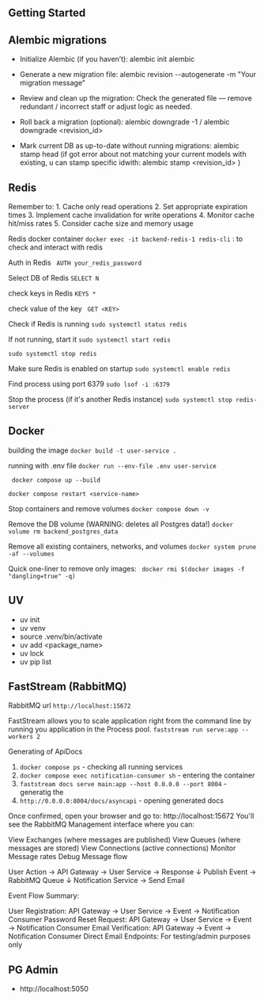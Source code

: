 ## Getting Started




## Alembic migrations

- Initialize Alembic (if you haven’t): alembic init alembic

- Generate a new migration file: alembic revision --autogenerate -m "Your migration message"

- Review and clean up the migration: Check the generated file — remove redundant / incorrect staff or adjust logic as needed.

- Roll back a migration (optional): alembic downgrade -1 / alembic downgrade <revision_id>

- Mark current DB as up-to-date without running migrations: alembic stamp head (if got error about not matching your current models with existing, u can stamp specific idwith: alembic stamp <revision_id> )




## Redis

   Remember to:
      1. Cache only read operations
      2. Set appropriate expiration times
      3. Implement cache invalidation for write operations
      4. Monitor cache hit/miss rates
      5. Consider cache size and memory usage

   Redis docker container
   ` docker exec -it backend-redis-1 redis-cli ` : to check and interact with redis
 
   Auth in Redis
   ` AUTH your_redis_password`

   Select DB of Redis
   ` SELECT N ` 

   check keys in Redis
   ` KEYS * `  

   check value of the key
   ` GET <KEY>`

   Check if Redis is running
   ` sudo systemctl status redis `

   If not running, start it
   ` sudo systemctl start redis `

   ` sudo systemctl stop redis `

   Make sure Redis is enabled on startup
   `sudo systemctl enable redis`

   Find process using port 6379
   ` sudo lsof -i :6379 `

   Stop the process (if it's another Redis instance)
   `sudo systemctl stop redis-server`



## Docker
   building the image
   ` docker build -t user-service . `

   running with .env file
   ` docker run --env-file .env user-service ` 

   ` docker compose up --build`

   ` docker compose restart <service-name> `

   Stop containers and remove volumes
   ` docker compose down -v `

   Remove the DB volume (WARNING: deletes all Postgres data!)
   ` docker volume rm backend_postgres_data `

   Remove all existing containers, networks, and volumes
   ` docker system prune -af --volumes `

   Quick one-liner to remove only <none> images:
   ` docker rmi $(docker images -f "dangling=true" -q)`

## UV

 - uv init
 - uv venv
 - source .venv/bin/activate
 - uv add <package_name>
 - uv lock
 - uv pip list



## FastStream (RabbitMQ)

   RabbitMQ url
   `http://localhost:15672`

   FastStream allows you to scale application right from the command line by running you application in the Process pool.
   ` faststream run serve:app --workers 2 `

   Generating of ApiDocs
   1. ` docker compose ps ` - checking all running services
   2. ` docker compose exec notification-consumer sh ` - entering the container
   3. ` faststream docs serve main:app --host 0.0.0.0 --port 8004 ` - generatig the
   4. ` http://0.0.0.0:8004/docs/asyncapi ` - opening generated docs

   Once confirmed, open your browser and go to:
   http://localhost:15672
   You'll see the RabbitMQ Management interface where you can:

   View Exchanges (where messages are published)
   View Queues (where messages are stored)
   View Connections (active connections)
   Monitor Message rates
   Debug Message flow


   User Action → API Gateway → User Service → Response
                  ↓
            Publish Event → RabbitMQ Queue
                  ↓
         Notification Service → Send Email

   Event Flow Summary:

   User Registration: API Gateway → User Service → Event → Notification Consumer
   Password Reset Request: API Gateway → User Service → Event → Notification Consumer
   Email Verification: API Gateway → Event → Notification Consumer
   Direct Email Endpoints: For testing/admin purposes only




## PG Admin
   - http://localhost:5050